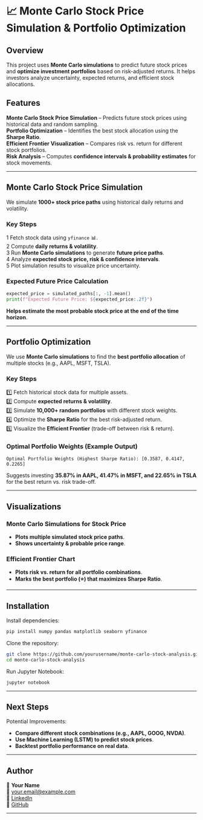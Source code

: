 # 📈 Monte Carlo Stock Price Simulation & Portfolio Optimization

## **Overview**

This project uses **Monte Carlo simulations** to predict future stock prices and **optimize investment portfolios** based on risk-adjusted returns. It helps investors analyze uncertainty, expected returns, and efficient stock allocations.

## **Features**

**Monte Carlo Stock Price Simulation** – Predicts future stock prices using historical data and random sampling.\
**Portfolio Optimization** – Identifies the best stock allocation using the **Sharpe Ratio**.\
**Efficient Frontier Visualization** – Compares risk vs. return for different stock portfolios.\
**Risk Analysis** – Computes **confidence intervals & probability estimates** for stock movements.

---

## **Monte Carlo Stock Price Simulation**

We simulate **1000+ stock price paths** using historical daily returns and volatility.

### **Key Steps**

1️ Fetch stock data using `yfinance` 📊.\
2️ Compute **daily returns & volatility**.\
3️ Run **Monte Carlo simulations** to generate **future price paths**.\
4️ Analyze **expected stock price, risk & confidence intervals**.\
5️ Plot simulation results to visualize price uncertainty.

### **Expected Future Price Calculation**

```python
expected_price = simulated_paths[:, -1].mean()
print(f"Expected Future Price: ${expected_price:.2f}")
```

**Helps estimate the most probable stock price at the end of the time horizon**.

---

## **Portfolio Optimization**

We use **Monte Carlo simulations** to find the **best portfolio allocation** of multiple stocks (e.g., AAPL, MSFT, TSLA).

### **Key Steps**

1️⃣ Fetch historical stock data for multiple assets.\
2️⃣ Compute **expected returns & volatility**.\
3️⃣ Simulate **10,000+ random portfolios** with different stock weights.\
4️⃣ Optimize the **Sharpe Ratio** for the best risk-adjusted return.\
5️⃣ Visualize the **Efficient Frontier** (trade-off between risk & return).

### **Optimal Portfolio Weights (Example Output)**

```plaintext
Optimal Portfolio Weights (Highest Sharpe Ratio): [0.3587, 0.4147, 0.2265]
```

Suggests investing **35.87% in AAPL, 41.47% in MSFT, and 22.65% in TSLA** for the best return vs. risk trade-off.

---

## **Visualizations**

### **Monte Carlo Simulations for Stock Price**

- **Plots multiple simulated stock price paths**.
- **Shows uncertainty & probable price range**.

### **Efficient Frontier Chart**

- **Plots risk vs. return for all portfolio combinations**.
- **Marks the best portfolio (⭐) that maximizes Sharpe Ratio**.

---

## **Installation**

Install dependencies:

```bash
pip install numpy pandas matplotlib seaborn yfinance
```

Clone the repository:

```bash
git clone https://github.com/yourusername/monte-carlo-stock-analysis.git
cd monte-carlo-stock-analysis
```

Run Jupyter Notebook:

```bash
jupyter notebook
```

---

## **Next Steps**

Potential Improvements:

- **Compare different stock combinations (e.g., AAPL, GOOG, NVDA)**.
- **Use Machine Learning (LSTM) to predict stock prices**.
- **Backtest portfolio performance on real data**.

---

## **Author**

📌 **Your Name**\
📧 [your.email@example.com](mailto\:your.email@example.com)\
🔗 [LinkedIn](https://linkedin.com/in/yourprofile)\
🔗 [GitHub](https://github.com/yourusername)

---

